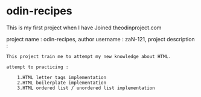 # odin-recipes
This is my first project when I have Joined theodinproject.com

project name        : odin-recipes,
author username     : zaN-121,
project description : 
    
    This project train me to attempt my new knowledge about HTML.

    attempt to practicing : 

        1.HTML letter tags implementation
        2.HTML boilerplate implementation
        3.HTML ordered list / unordered list implementation
    
